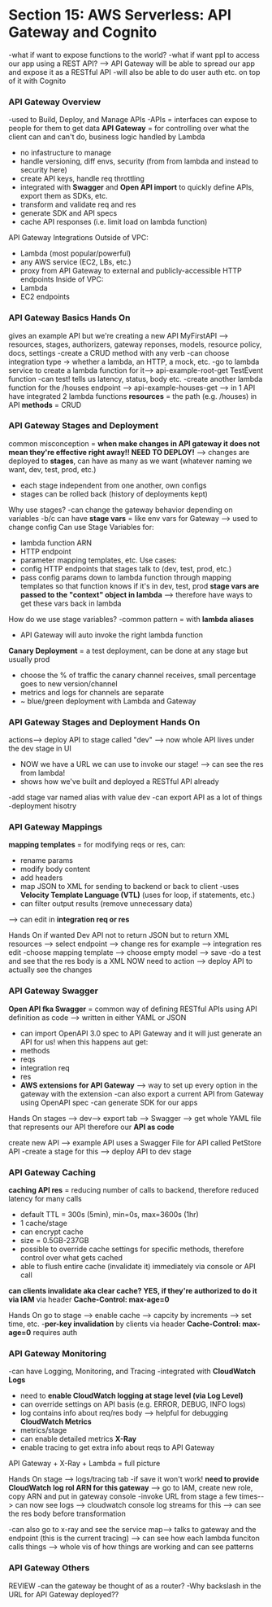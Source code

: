 # Section 15: AWS Serverless: API Gateway and Cognito 
-what if want to expose functions to the world? 
-what if want ppl to access our app using a REST API? --> API Gateway will be able to spread our app and expose it as a RESTful API 
-will also be able to do user auth etc. on top of it with Cognito 

### API Gateway Overview
-used to Build, Deploy, and Manage APIs 
-APIs = interfaces can expose to people for them to get data 
**API Gateway** = for controlling over what the client can and can't do, business logic handled by Lambda 
* no infastructure to manage
* handle versioning, diff envs, security (from from lambda and instead to security here)
* create API keys, handle req throttling 
* integrated with **Swagger** and **Open API import** to quickly define APIs, export them as SDKs, etc. 
* transform and validate req and res
* generate SDK and API specs 
* cache API responses (i.e. limit load on lambda function)

API Gateway Integrations 
Outside of VPC: 
* Lambda (most popular/powerful)
* any AWS service (EC2, LBs, etc.)
* proxy from API Gateway to external and publicly-accessible HTTP endpoints
Inside of VPC: 
* Lambda 
* EC2 endpoints

### API Gateway Basics Hands On 
gives an example API but we're creating a new API 
MyFirstAPI --> resources, stages, authorizers, gateway reponses, models, resource policy, docs, settings 
-create a CRUD method with any verb
-can choose integration type -> whether a lambda, an HTTP, a mock, etc.
-go to lambda service to create a lambda function for it--> api-example-root-get TestEvent function
-can test! tells us latency, status, body etc. 
-create another lambda function for the /houses endpoint --> api-example-houses-get
--> in 1 API have integrated 2 lambda functions 
**resources** = the path (e.g. /houses) in API
**methods** = CRUD

### API Gateway Stages and Deployment
common misconception = **when make changes in API gateway it does not mean they're effective right away!! NEED TO DEPLOY!**
--> changes are deployed to **stages**, can have as many as we want (whatever naming we want, dev, test, prod, etc.)
* each stage independent from one another, own configs
* stages can be rolled back (history of deployments kept)

Why use stages? 
-can change the gateway behavior depending on variables
-b/c can have **stage vars** = like env vars for Gateway --> used to change config 
Can use Stage Variables for: 
* lambda function ARN
* HTTP endpoint 
* parameter mapping templates, etc.
Use cases: 
* config HTTP endpoints that stages talk to (dev, test, prod, etc.)
* pass config params down to lambda function through mapping templates so that function knows if it's in dev, test, prod
**stage vars are passed to the "context" object in lambda** --> therefore have ways to get these vars back in lambda 

How do we use stage variables? 
-common pattern = with **lambda aliases**
* API Gateway will auto invoke the right lambda function 

**Canary Deployment** = a test deployment, can be done at any stage but usually prod
* choose the % of traffic the canary channel receives, small percentage goes to new version/channel 
* metrics and logs for channels are separate 
* ~ blue/green deployment with Lambda and Gateway

### API Gateway Stages and Deployment Hands On
actions--> deploy API to stage called "dev" --> now whole API lives under the dev stage in UI 
* NOW we have a URL we can use to invoke our stage! --> can see the res from lambda! 
* shows how we've built and deployed a RESTful API already 

-add stage var named alias with value dev 
-can export API as a lot of things 
-deployment hisotry

### API Gateway Mappings
**mapping templates** = for modifying reqs or res, can: 
* rename params 
* modify body content 
* add headers
* map JSON to XML for sending to backend or back to client 
-uses **Velocity Template Language (VTL)** (uses for loop, if statements, etc.)
* can filter output results (remove unnecessary data)

--> can edit in **integration req or res** 

Hands On 
if wanted Dev API not to return JSON but to return XML 
resources --> select endpoint --> change res for example --> integration res edit 
-choose mapping template --> choose empty model --> save
-do a test and see that the res body is a XML 
NOW need to action --> deploy API to actually see the changes 

### API Gateway Swagger
**Open API fka Swagger** = common way of defining RESTful APIs using API definition as code --> written in either YAML or JSON 
* can import OpenAPI 3.0 spec to API Gateway and it will just generate an API for us! 
when this happens aut get: 
* methods
* reqs
* integration req 
* res
* **AWS extensions for API Gateway** --> way to set up every option in the gateway with the extension 
-can also export a current API from Gateway using OpenAPI spec
-can generate SDK for our apps 

Hands On
stages --> dev--> export tab --> Swagger --> get whole YAML file that represents our API therefore our **API as code** 

create new API --> example API uses a Swagger File for API called PetStore API 
-create a stage for this --> deploy API to dev stage

### API Gateway Caching
**caching API res** = reducing number of calls to backend, therefore reduced latency for many calls 
* default TTL = 300s (5min), min=0s, max=3600s (1hr)
* 1 cache/stage 
* can encrypt cache 
* size = 0.5GB-237GB 
* possible to override cache settings for specific methods, therefore control over what gets cached 
* able to flush entire cache (invalidate it) immediately via console or API call 

**can clients invalidate aka clear cache? YES, if they're authorized to do it via IAM** via header **Cache-Control: max-age=0**

Hands On
go to stage --> enable cache --> capcity by increments --> set time, etc. 
-**per-key invalidation** by clients via header **Cache-Control: max-age=0** requires auth 

### API Gateway Monitoring 
-can have Logging, Monitoring, and Tracing 
-integrated with **CloudWatch Logs**
* need to **enable CloudWatch logging at stage level (via Log Level)**
* can override settings on API basis (e.g. ERROR, DEBUG, INFO logs)
* log contains info about req/res body --> helpful for debugging 
**CloudWatch Metrics** 
* metrics/stage
* can enable detailed metrics 
**X-Ray**
* enable tracing to get extra info about reqs to API Gateway

API Gateway + X-Ray + Lambda = full picture

Hands On 
stage --> logs/tracing tab 
-if save it won't work! **need to provide CloudWatch log rol ARN for this gateway** --> go to IAM, create new role, copy ARN and put in gateway console
-invoke URL from stage a few times--> can now see logs --> cloudwatch console log streams for this --> can see the res body before transformation 

-can also go to x-ray and see the service map--> talks to gateway and the endpoint (this is the current tracing)
--> can see how each lambda funciton calls things --> whole vis of how things are working and can see patterns

### API Gateway Others


REVIEW
-can the gateway be thought of as a router? 
-Why backslash in the URL for API Gateway deployed?? 